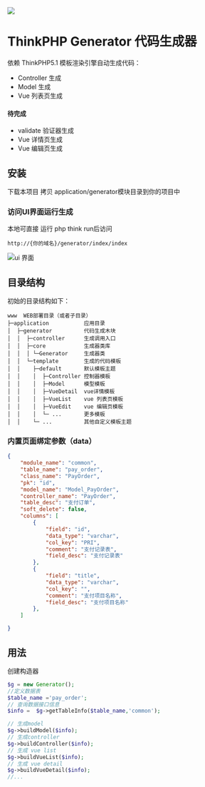 ![](https://box.kancloud.cn/5a0aaa69a5ff42657b5c4715f3d49221) 

ThinkPHP Generator 代码生成器
===============


依赖 ThinkPHP5.1 模板渲染引擎自动生成代码：

 + Controller 生成
 + Model 生成
 + Vue 列表页生成


#### 待完成
+ validate 验证器生成
+ Vue 详情页生成
+ Vue 编辑页生成

## 安装

下载本项目 拷贝 application/generator模块目录到你的项目中

### 访问UI界面运行生成  
本地可直接 运行 php think run后访问
~~~
http://{你的域名}/generator/index/index
~~~
![ui 界面](https://gitee.com/san_fan/tp-generator/raw/main/public/static/ui.png)
## 目录结构

初始的目录结构如下：

~~~
www  WEB部署目录（或者子目录）
├─application           应用目录
│  ├─generator          代码生成木块
│  │  ├─controller      生成调用入口
│  │  ├─core            生成器类库
│  │  │ └─Generator     生成器类
│  │  └─template        生成的代码模板
│  │    ├─default       默认模板主题
│  │    │  ├─Controller 控制器模板
│  │    │  ├─Model      模型模板
│  │    │  ├─VueDetail  vue详情模板
│  │    │  ├─VueList    vue 列表页模板
│  │    │  ├─VueEdit    vue 编辑页模板
│  │    │  └─ ...       更多模板
│  │    └─ ...          其他自定义模板主题

~~~
### 内置页面绑定参数（data）
```json
{
    "module_name": "common",
    "table_name": "pay_order",
    "class_name": "PayOrder",
    "pk": "id",
    "model_name": "Model_PayOrder",
    "controller_name": "PayOrder",
    "table_desc": "支付订单",
    "soft_delete": false,
    "columns": [
        {
            "field": "id",
            "data_type": "varchar",
            "col_key": "PRI",
            "comment": "支付记录表",
            "field_desc": "支付记录表"
        },
        {
            "field": "title",
            "data_type": "varchar",
            "col_key": "",
            "comment": "支付项目名称",
            "field_desc": "支付项目名称"
        },
    ]

}
```
## 用法
创建构造器
```php
$g = new Generator();
//定义数据表
$table_name ='pay_order';
// 查询数据接口信息
$info =  $g->getTableInfo($table_name,'common');

// 生成model
$g->buildModel($info);
// 生成controller
$g->buildController($info);
// 生成 vue list
$g->buildVueList($info);
// 生成 vue detail
$g->buildVueDetail($info);
//...
```
